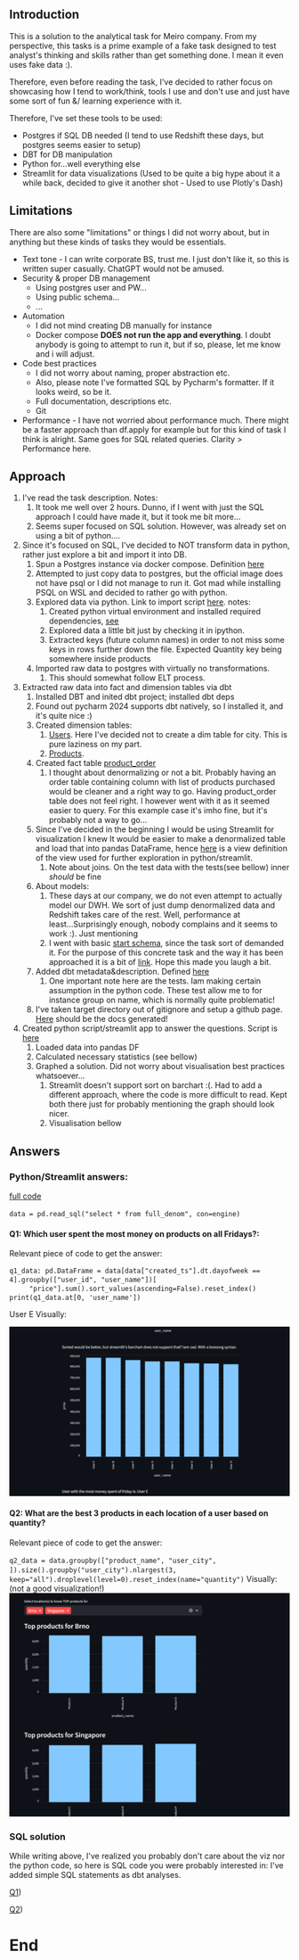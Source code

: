 ## Introduction

This is a solution to the analytical task for Meiro company.
From my perspective, this tasks is a prime example of a fake task designed to test analyst's thinking and
skills rather than get something done. I mean it even uses fake data :).

Therefore, even before reading the task, I've decided to rather focus on showcasing how I tend to work/think, tools
I use and don't use and just have some sort of fun &/ learning experience with it.

Therefore, I've set these tools to be used:
- Postgres if SQL DB needed (I tend to use Redshift these days, but postgres seems easier to setup)
- DBT for DB manipulation
- Python for...well everything else
- Streamlit for data visualizations (Used to be quite a big hype about it a while back, decided to give it another shot - Used to use Plotly's Dash)



## Limitations
There are also some "limitations" or things I did not worry about, but in anything but these kinds of tasks they would be essentials.

- Text tone - I can write corporate BS, trust me. I just don't like it, so this is written super casually. ChatGPT would not be amused.
- Security & proper DB management
  - Using postgres user and PW...
  - Using public schema...
  - ...
- Automation 
  - I did not mind creating DB manually for instance
  - Docker compose **DOES not run the app and everything**. I doubt anybody is going to attempt to run it, but if so, please, let me know and i will adjust.
- Code best practices
  - I did not worry about naming, proper abstraction etc.
  - Also, please note I've formatted SQL by Pycharm's formatter. If it looks weird, so be it.
  - Full documentation, descriptions etc.
  - Git
- Performance - I have not worried about performance much. There might be a faster approach than df.apply for example
but for this kind of task I think is alright. Same goes for SQL related queries. Clarity > Performance here.


## Approach

1. I've read the task description. Notes:
   1. It took me well over 2 hours. Dunno, if I went with just the SQL approach I could have made it, but it took me bit more...
   2. Seems super focused on SQL solution. However, was already set on using a bit of python....
2. Since it's focused on SQL, I've decided to NOT transform data in python, rather just explore a bit and import it into DB.
   1. Spun a Postgres instance via docker compose. Definition [here](docker-compose.yml)
   2. Attempted to just copy data to postgres, but the official image does not have psql or I did not manage to run it. Got mad while installing PSQL on WSL and decided to rather go with python.
   3. Explored data via python. Link to import script [here](import_raw_data.py). notes:
      1. Created python virtual environment and installed required dependencies, [see](requirements.txt)
      2. Explored data a little bit just by checking it in ipython.
      3. Extracted keys (future column names) in order to not miss some keys in rows further down the file. Expected Quantity key being somewhere inside products
   4. Imported raw data to postgres with virtually no transformations.
      1. This should somewhat follow ELT process. 
3. Extracted raw data into fact and dimension tables via dbt
   1. Installed DBT and inited dbt project; installed dbt deps
   2. Found out pycharm 2024 supports dbt natively, so I installed it, and it's quite nice :)
   3. Created dimension tables:
      1. [Users](meiro_dbt/models/users.sql). Here I've decided not to create a dim table for city. This is pure laziness on my part.
      2. [Products](meiro_dbt/models/products.sql).
   4. Created fact table [product_order](meiro_dbt/models/product_order.sql)
      1. I thought about denormalizing or not a bit. Probably having an order table containing column with list of products purchased would be cleaner and a right way to go. Having product_order table does not feel right. I however
went with it as it seemed easier to query. For this example case it's imho fine, but it's probably not a way to go...
   5. Since I've decided in the beginning I would be using Streamlit for visualization I knew It would be easier to make a denormalized table and load that into pandas DataFrame,
hence [here](meiro_dbt/models/full_denom.sql) is a view definition of the view used for further exploration in python/streamlit.
      1. Note about joins. On the test data with the tests(see bellow) inner *should* be fine
   6. About models:
      1. These days at our company, we do not even attempt to actually model our DWH. We sort of just dump denormalized data and Redshift takes care of the rest. Well, performance at least...Surprisingly enough, nobody complains and it seems to work :). Just mentioning
      2. I went with basic [start schema](https://en.wikipedia.org/wiki/Star_schema), since the task sort of demanded it. For
the purpose of this concrete task and the way it has been approached it is a bit of [link](https://content.imageresizer.com/images/memes/rick-and-morty-slavery-with-extra-steps-meme-1jihm4.jpg). Hope this made you laugh a bit.
   7. Added dbt metadata&description. Defined [here](meiro_dbt/models/meiro.yml) 
      1. One important note here are the tests. Iam making certain assumption in the python code. These test allow me to for instance group on name, which is normally quite problematic!
   8. I've taken target directory out of gitignore and setup a github page. [Here](https://lavinavrovine.github.io/meiro_task/meiro_dbt/target/#!/overview) should be the docs generated!
4. Created python script/streamlit app to answer the questions. Script is [here](main.py)
   1. Loaded data into pandas DF
   2. Calculated necessary statistics (see bellow)
   3. Graphed a solution. Did not worry about visualisation best practices whatsoever...
      1. Streamlit doesn't support sort on barchart :(. Had to add a different approach, where the code is more difficult to read. Kept both there just for probably mentioning the graph should look nicer.
      2. Visualisation bellow


## Answers

### Python/Streamlit answers:
[full code](main.py)


`data = pd.read_sql("select * from full_denom", con=engine)`

#### Q1: Which user spent the most money on products on all Fridays?:
Relevant piece of code to get the answer:
```
q1_data: pd.DataFrame = data[data["created_ts"].dt.dayofweek == 4].groupby(["user_id", "user_name"])[
     "price"].sum().sort_values(ascending=False).reset_index()
print(q1_data.at[0, 'user_name'])
```
User E
Visually:

![img.png](img.png)

#### Q2: What are the best 3 products in each location of a user based on quantity?

Relevant piece of code to get the answer:

`q2_data = data.groupby(["product_name", "user_city", ]).size().groupby("user_city").nlargest(3, keep="all").droplevel(level=0).reset_index(name="quantity")`
Visually:
(not a good visualization!)
![img_1.png](img_1.png)


### SQL solution
While writing above, I've realized you probably don't care about the viz nor the python code, so here is SQL code you were probably interested in:
I've added simple SQL statements as dbt analyses.

[Q1](meiro_dbt/analyses/q1.sql))

[Q2](meiro_dbt/analyses/q2.sql))

# End